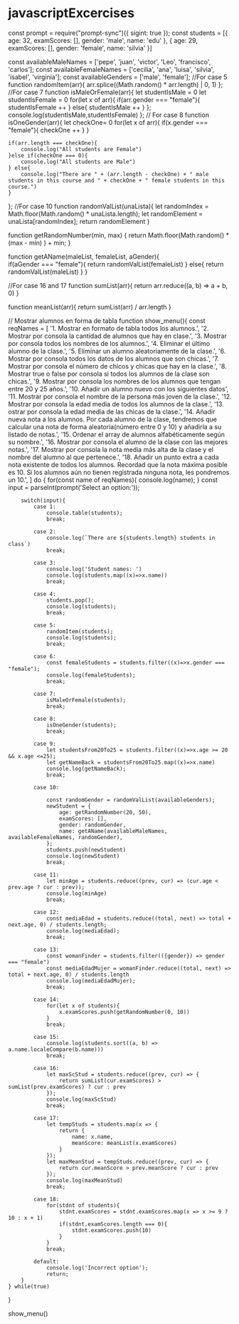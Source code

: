 # javascriptExcercises


const prompt = require("prompt-sync")({ sigint: true });
const students = [{
    age: 32,
    examScores: [],
    gender: 'male',
    name: 'edu'
  },
  {
    age: 29,
    examScores: [],
    gender: 'female',
    name: 'silvia'
  }]

const availableMaleNames = ['pepe', 'juan', 'victor', 'Leo', 'francisco', 'carlos'];
const availableFemaleNames = ['cecilia', 'ana', 'luisa', 'silvia', 'isabel', 'virginia'];
const availableGenders = ['male', 'female'];
//For case 5
function randomItem(arr){
    arr.splice((Math.random() * arr.length) | 0, 1)
};
//For case 7
function isMaleOrFemale(arr){
    let studentIsMale = 0
    let studentIsFemale = 0
    for(let x of arr){
        if(arr.gender === "female"){
            studentIsFemale ++
        } else{
            studentIsMale ++
        }
    };
    console.log(studentIsMale,studentIsFemale)
};
// For case 8
function isOneGender(arr){
    let checkOne= 0
    for(let x of arr){
        if(x.gender === "female"){
            checkOne ++
        }
    }
    
    if(arr.length === checkOne){
        console.log("All students are Female")
    }else if(checkOne === 0){
        console.log("All students are Male")
    } else{
        console.log("There are " + (arr.length - checkOne) + " male students in this course and " + checkOne + " female students in this course.")
    }
};
//For case 10
function randomValList(unaLista){
    let randomIndex = Math.floor(Math.random() * unaLista.length); 
    let randomElement = unaLista[randomIndex];
    return randomElement
}

function getRandomNumber(min, max) {
    return Math.floor(Math.random() * (max - min) ) + min;
  }

function getAName(maleList, femaleList, aGender){    
    if(aGender === "female"){
        return randomValList(femaleList)
    } else{
        return randomValList(maleList)
    }
}  

//For case 16 and 17
function sumList(arr){
    return arr.reduce((a, b) => a + b, 0)
}

function meanList(arr){
    return sumList(arr) / arr.length
}

// Mostrar alumnos en forma de tabla 
function show_menu(){
    const reqNames = [
        '1. Mostrar en formato de tabla todos los alumnos.',
        '2. Mostrar por consola la cantidad de alumnos que hay en clase.',
        '3. Mostrar por consola todos los nombres de los alumnos.',
        '4. Eliminar el último alumno de la clase.',
        '5. Eliminar un alumno aleatoriamente de la clase.',
        '6. Mostrar por consola todos los datos de los alumnos que son chicas.',
        '7. Mostrar por consola el número de chicos y chicas que hay en la clase.',
        '8. Mostrar true o false por consola si todos los alumnos de la clase son chicas.',
        '9. Mostrar por consola los nombres de los alumnos que tengan entre 20 y 25 años.',
        '10. Añadir un alumno nuevo con los siguientes datos',
        '11. Mostrar por consola el nombre de la persona más joven de la clase.',
        '12. Mostrar por consola la edad media de todos los alumnos de la clase.',
        '13. ostrar por consola la edad media de las chicas de la clase.',
        '14. Añadir nueva nota a los alumnos. Por cada alumno de la clase, tendremos que calcular una nota de forma aleatoria(número entre 0 y 10) y añadirla a su listado de notas.',
        '15. Ordenar el array de alumnos alfabéticamente según su nombre.',
        '16. Mostrar por consola el alumno de la clase con las mejores notas.',
        '17. Mostrar por consola la nota media más alta de la clase y el nombre del alumno al que pertenece.',
        '18. Añadir un punto extra a cada nota existente de todos los alumnos. Recordad que la nota máxima posible es 10. Si los alumnos aún no tienen registrada ninguna nota, les pondremos un 10.',
    ]
    do {
        for(const name of reqNames){
            console.log(name);
        }
        const input = parseInt(prompt('Select an option:'));

        switch(input){
            case 1:
                console.table(students);
                break;

            case 2:
                console.log(`There are ${students.length} students in class`)
                break;

            case 3:
                console.log('Student names: ')
                console.log(students.map((x)=>x.name))
                break;

            case 4:
                students.pop();
                console.log(students);
                break;

            case 5:
                randomItem(students);
                console.log(students);
                break; 

            case 6:
                const femaleStudents = students.filter((x)=>x.gender === "female");
                console.log(femaleStudents);
                break;

            case 7:
                isMaleOrFemale(students);
                break;

            case 8:
                isOneGender(students);
                break;

            case 9:
                let studentsFrom20To25 = students.filter((x)=>x.age >= 20 && x.age <=25);
                let getNameBack = studentsFrom20To25.map((x)=>x.name)
                console.log(getNameBack);
                break;

            case 10:
                                
                const randomGender = randomValList(availableGenders);
                newStudent = {
                    age: getRandomNumber(20, 50),
                    examScores: [],
                    gender: randomGender,
                    name: getAName(availableMaleNames, availableFemaleNames, randomGender),
                };
                students.push(newStudent)
                console.log(newStudent)
                break;
            
            case 11:
                let minAge = students.reduce((prev, cur) => (cur.age < prev.age ? cur : prev));      
                console.log(minAge)
                break;

            case 12:
                const mediaEdad = students.reduce((total, next) => total + next.age, 0) / students.length;
                console.log(mediaEdad);
                break;

            case 13:
                const womanFinder = students.filter(({gender}) => gender === "female")
                const mediaEdadMujer = womanFinder.reduce((total, next) => total + next.age, 0) / students.length
                console.log(mediaEdadMujer);
                break;

            case 14:
                for(let x of students){
                    x.examScores.push(getRandomNumber(0, 10))
                }
                break;
            
            case 15:
                console.log(students.sort((a, b) => a.name.localeCompare(b.name)))
                break;

            case 16:
                let maxScStud = students.reduce((prev, cur) => {
                    return sumList(cur.examScores) > sumList(prev.examScores) ? cur : prev
                });
                console.log(maxScStud)
                break;
            
            case 17:
                let tempStuds = students.map(x => {
                    return {
                        name: x.name,
                        meanScore: meanList(x.examScores)
                    }
                });
                let maxMeanStud = tempStuds.reduce((prev, cur) => {
                    return cur.meanScore > prev.meanScore ? cur : prev
                });
                console.log(maxMeanStud)
                break;
            
            case 18:
                for(stdnt of students){
                    stdnt.examScores = stdnt.examScores.map(x => x >= 9 ? 10 : x + 1)
                    if(stdnt.examScores.length === 0){
                        stdnt.examScores.push(10)
                    }
                }
                break;

            default:
                console.log('Incorrect option');
                return;
        }
    } while(true)
}

show_menu()
